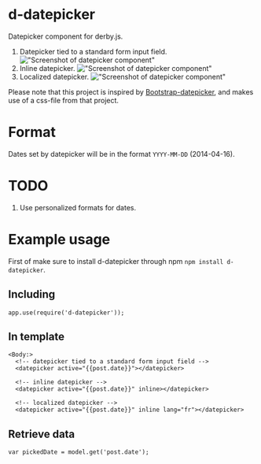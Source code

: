 d-datepicker
=====

Datepicker component for derby.js.

1. Datepicker tied to a standard form input field.
!["Screenshot of datepicker component"](https://raw.githubusercontent.com/icaliman/d-datepicker/gh-pages/images/datepicker-month.png "Datepicker screenshot")
2. Inline datepicker.
!["Screenshot of datepicker component"](https://raw.githubusercontent.com/icaliman/d-datepicker/gh-pages/images/datepicker-inline.png "Datepicker screenshot")
3. Localized datepicker.
!["Screenshot of datepicker component"](https://raw.githubusercontent.com/icaliman/d-datepicker/gh-pages/images/datepicker-fr.png "Datepicker screenshot")

Please note that this project is inspired by [Bootstrap-datepicker](https://github.com/eternicode/bootstrap-datepicker), and makes use of a css-file from that project.

Format
=====
Dates set by datepicker will be in the format `YYYY-MM-DD` (2014-04-16).

TODO
=====

1. Use personalized formats for dates.


Example usage
=====

First of make sure to install d-datepicker through npm `npm install d-datepicker`.


Including
--------
    
    app.use(require('d-datepicker'));
        
In template
-------
   
    <Body:>
      <!-- datepicker tied to a standard form input field -->
      <datepicker active="{{post.date}}"></datepicker>

      <!-- inline datepicker -->
      <datepicker active="{{post.date}}" inline></datepicker>

      <!-- localized datepicker -->
      <datepicker active="{{post.date}}" inline lang="fr"></datepicker>
      
Retrieve data
--------

    var pickedDate = model.get('post.date');

